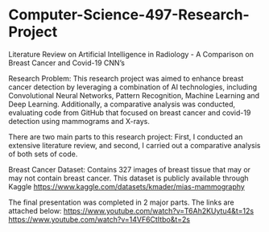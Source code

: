# Computer-Science-497-Research-Project
Literature Review on Artificial Intelligence in Radiology - A Comparison on Breast Cancer and Covid-19 CNN’s

Research Problem:
This research project was aimed to enhance breast cancer detection by leveraging a combination of AI 
technologies, including Convolutional Neural Networks, Pattern Recognition, Machine Learning and Deep 
Learning. Additionally, a comparative analysis was conducted, evaluating code from GitHub that focused 
on breast cancer and covid-19 detection using mammograms and X-rays.

There are two main parts to this research project: First, I conducted an extensive literature review, and second, I carried out a comparative analysis of both sets of code.

Breast Cancer Dataset: Contains 327 images of breast tissue that may or may not contain breast cancer. This dataset is publicly available through Kaggle
  https://www.kaggle.com/datasets/kmader/mias-mammography

  The final presentation was completed in 2 major parts. The links are attached below: 
    https://www.youtube.com/watch?v=T6Ah2KUytu4&t=12s
    https://www.youtube.com/watch?v=14VF6CtItbo&t=2s
  
